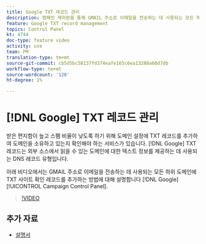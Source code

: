 ```yaml
---
title: Google TXT 레코드 관리
description: 캠페인 제어판을 통해 GMAIL 주소로 이메일을 전송하는 데 사용되는 모든 하위 도메인에 Google TXT 사이트 확인 레코드를 추가할 수 있습니다.
feature: Google TXT record management
topics: Control Panel
kt: 4744
doc-type: feature video
activity: use
team: PM
translation-type: tm+mt
source-git-commit: cb5d5bc58137fd374eafe165c6ea13288a60d7db
workflow-type: tm+mt
source-wordcount: '120'
ht-degree: 1%

---
```



# [!DNL Google] TXT 레코드 관리

받은 편지함이 높고 스팸 비율이 낮도록 하기 위해 도메인 설정에 TXT 레코드를 추가하여 도메인을 소유하고 있는지 확인해야 하는 서비스가 있습니다. [!DNL Google] TXT 레코드는 외부 소스에서 읽을 수 있는 도메인에 대한 텍스트 정보를 제공하는 데 사용되는 DNS 레코드 유형입니다.

아래 비디오에서는 GMAIL 주소로 이메일을 전송하는 데 사용되는 모든 하위 도메인에 TXT 사이트 확인 레코드를 추가하는 방법에 대해 설명합니다 [!DNL Google] [!UICONTROL Campaign Control Panel].

>[!VIDEO](https://video.tv.adobe.com/v/32369?quality=12)

## 추가 자료

* [설명서](https://docs.adobe.com/content/help/en/control-panel/using/subdomains-and-certificates/managing-txt-records.html)
